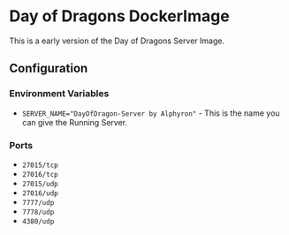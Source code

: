 # Day of Dragons DockerImage
This is a early version of the Day of Dragons Server Image.

## Configuration
### Environment Variables
- `SERVER_NAME="DayOfDragon-Server by Alphyron"` - This is the name you can give the Running Server.

### Ports
- `27015/tcp`
- `27016/tcp`
- `27015/udp`
- `27016/udp`
- `7777/udp`
- `7778/udp`
- `4380/udp`

